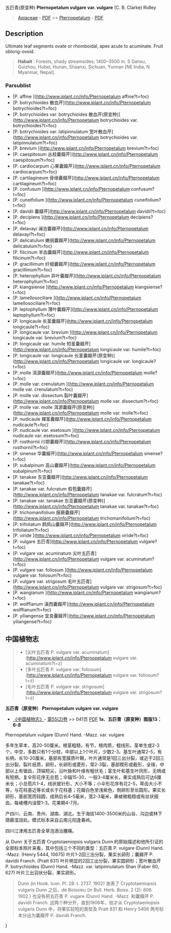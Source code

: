 五匹青(原变种) **Pternopetalum vulgare var. vulgare** (C. B. Clarke) Ridley

> [Apiaceae](http://www.iplant.cn/info/Apiaceae?t=foc) - [PDF](http://www.iplant.cn/foc/pdf/Apiaceae.pdf) >> [Pternopetalum](http://www.iplant.cn/info/Pternopetalum?t=foc) - [PDF](http://www.iplant.cn/foc/pdf/Pternopetalum.pdf)
## Description

Ultimate leaf segments ovate or rhomboidal, apex acute to acuminate. Fruit oblong-ovoid.

> **Habait** : 
> Forests, shady streamsides; 1400–3500 m. S Gansu, Guizhou, Hubei, Hunan, Shaanxi, Sichuan, Yunnan [NE India, N Myanmar, Nepal].

### Parsublist

* [P.  affine  ](http://www.iplant.cn/info/Pternopetalum affine?t=foc)
* [P.  botrychioides  散血芹](http://www.iplant.cn/info/Pternopetalum botrychioides?t=foc)
* [P.  botrychioides var. botrychioides  散血芹(原变种)](http://www.iplant.cn/info/Pternopetalum botrychioides var. botrychioides?t=foc)
* [P.  botrychioides var. latipinnulatum  宽叶散血芹](http://www.iplant.cn/info/Pternopetalum botrychioides var. latipinnulatum?t=foc)
* [P.  brevium  ](http://www.iplant.cn/info/Pternopetalum brevium?t=foc)
* [P.  caespitosum  丛枝囊瓣芹](http://www.iplant.cn/info/Pternopetalum caespitosum?t=foc)
* [P.  cardiocarpum  心果囊瓣芹](http://www.iplant.cn/info/Pternopetalum cardiocarpum?t=foc)
* [P.  cartilagineum  骨缘囊瓣芹](http://www.iplant.cn/info/Pternopetalum cartilagineum?t=foc)
* [P.  confusum  ](http://www.iplant.cn/info/Pternopetalum confusum?t=foc)
* [P.  cuneifolium  ](http://www.iplant.cn/info/Pternopetalum cuneifolium?t=foc)
* [P.  davidii  囊瓣芹](http://www.iplant.cn/info/Pternopetalum davidii?t=foc)
* [P.  decipiens  ](http://www.iplant.cn/info/Pternopetalum decipiens?t=foc)
* [P.  delavayi  澜沧囊瓣芹](http://www.iplant.cn/info/Pternopetalum delavayi?t=foc)
* [P.  delicatulum  嫩弱囊瓣芹](http://www.iplant.cn/info/Pternopetalum delicatulum?t=foc)
* [P.  filicinum  羊齿囊瓣芹](http://www.iplant.cn/info/Pternopetalum filicinum?t=foc)
* [P.  gracillimum  纤细囊瓣芹](http://www.iplant.cn/info/Pternopetalum gracillimum?t=foc)
* [P.  heterophyllum  异叶囊瓣芹](http://www.iplant.cn/info/Pternopetalum heterophyllum?t=foc)
* [P.  kiangsiense  ](http://www.iplant.cn/info/Pternopetalum kiangsiense?t=foc)
* [P.  lamellosociliare  ](http://www.iplant.cn/info/Pternopetalum lamellosociliare?t=foc)
* [P.  leptophyllum  薄叶囊瓣芹](http://www.iplant.cn/info/Pternopetalum leptophyllum?t=foc)
* [P.  longicaule  长茎囊瓣芹](http://www.iplant.cn/info/Pternopetalum longicaule?t=foc)
* [P.  longicaule var. brevium  ](http://www.iplant.cn/info/Pternopetalum longicaule var. brevium?t=foc)
* [P.  longicaule var. humile  短茎囊瓣芹](http://www.iplant.cn/info/Pternopetalum longicaule var. humile?t=foc)
* [P.  longicaule var. longicaule  长茎囊瓣芹(原变种)](http://www.iplant.cn/info/Pternopetalum longicaule var. longicaule?t=foc)
* [P.  molle  洱源囊瓣芹](http://www.iplant.cn/info/Pternopetalum molle?t=foc)
* [P.  molle var. crenulatum  ](http://www.iplant.cn/info/Pternopetalum molle var. crenulatum?t=foc)
* [P.  molle var. dissectum  裂叶囊瓣芹](http://www.iplant.cn/info/Pternopetalum molle var. dissectum?t=foc)
* [P.  molle var. molle  洱源囊瓣芹(原变种)](http://www.iplant.cn/info/Pternopetalum molle var. molle?t=foc)
* [P.  nudicaule  裸茎囊瓣芹](http://www.iplant.cn/info/Pternopetalum nudicaule?t=foc)
* [P.  nudicaule var. esetosum  ](http://www.iplant.cn/info/Pternopetalum nudicaule var. esetosum?t=foc)
* [P.  rosthornii  川鄂囊瓣芹](http://www.iplant.cn/info/Pternopetalum rosthornii?t=foc)
* [P.  sinense  华囊瓣芹](http://www.iplant.cn/info/Pternopetalum sinense?t=foc)
* [P.  subalpinum  高山囊瓣芹](http://www.iplant.cn/info/Pternopetalum subalpinum?t=foc)
* [P.  tanakae  东亚囊瓣芹](http://www.iplant.cn/info/Pternopetalum tanakae?t=foc)
* [P.  tanakae var. fulcratum  假苞囊瓣芹](http://www.iplant.cn/info/Pternopetalum tanakae var. fulcratum?t=foc)
* [P.  tanakae var. tanakae  东亚囊瓣芹(原变种)](http://www.iplant.cn/info/Pternopetalum tanakae var. tanakae?t=foc)
* [P.  trichomanifolium  膜蕨囊瓣芹](http://www.iplant.cn/info/Pternopetalum trichomanifolium?t=foc)
* [P.  trifoliatum  鹧鸪山囊瓣芹](http://www.iplant.cn/info/Pternopetalum trifoliatum?t=foc)
* [P.  viride  ](http://www.iplant.cn/info/Pternopetalum viride?t=foc)
* [P.  vulgare  五匹青](http://www.iplant.cn/info/Pternopetalum vulgare?t=foc)
* [P.  vulgare var. acuminatum  尖叶五匹青](http://www.iplant.cn/info/Pternopetalum vulgare var. acuminatum?t=foc)
* [P.  vulgare var. foliosum  ](http://www.iplant.cn/info/Pternopetalum vulgare var. foliosum?t=foc)
* [P.  vulgare var. strigosum  毛叶五匹青](http://www.iplant.cn/info/Pternopetalum vulgare var. strigosum?t=foc)
* [P.  wangianum  ](http://www.iplant.cn/info/Pternopetalum wangianum?t=foc)
* [P.  wolffianum  滇西囊瓣芹](http://www.iplant.cn/info/Pternopetalum wolffianum?t=foc)
* [P.  yiliangense  宜良囊瓣芹](http://www.iplant.cn/info/Pternopetalum yiliangense?t=foc)

## 中国植物志

> * [尖叶五匹青  P.  vulgare var. acuminatum](http://www.iplant.cn/info/Pternopetalum vulgare var. acuminatum?t=z)
> * [多叶五匹青  P.  vulgare var. foliosum](http://www.iplant.cn/info/Pternopetalum vulgare var. foliosum?t=z)
> * [毛叶五匹青  P.  vulgare var. strigosum](http://www.iplant.cn/info/Pternopetalum vulgare var. strigosum?t=z)

**五匹青（原变种） Pternopetalum vulgare var. vulgare**

* [《中国植物志》](http://www.iplant.cn/frps)- [第55(2)卷](http://www.iplant.cn/frps/vol/55(2)) >> 041页 [PDF](http://www.iplant.cn/frps/pdf/55(2)/041.pdf)
**1a．五匹青（原变种）图版13：6-8**

Pternopetalum vulgare (Dunn) Hand. -Mazz. var. vulgare

多年生草本，高20-50厘米。根茎粗糙，有节，根肉质，粗线形。茎单生或2-3个，中空，多数只有1个分枝，中部以上1个叶片，少数2-3。基生叶通常2-5，有长柄，长10-20厘米，基部有宽膜质叶鞘，叶片通常是1回三出分裂，或近于2回三出分裂，裂片纸质，卵形，长卵形或菱形，常2-3裂，基部楔形或截形，全缘，中部以上有锯齿，顶端短尖，沿叶脉和叶缘有粗伏毛；茎生叶和基生叶同形，无柄或有短柄。复伞形花序无总苞；伞辐15-30，一般3-4厘米长，果实成熟后可达6厘米长；小总苞片1-4，线状披针形，大小不等；小伞形花序有花2-5，萼齿大小不等，与花柱基近等长或长于花柱基；花瓣白色至浅紫色，倒卵形至长圆形。果实长卵形，基部宽而钝圆，成熟后长4-5毫米，宽2-3毫米，果棱微粗糙或有丝状细齿，每棱槽内油管1-3。花果期4-7月。

产四川、云南、贵州、湖南、湖北。生于海拔1400-3500米的山谷、沟边或林下荫蔽湿润处。模式标本采自云南元阳逢春岭。

四川江津用五匹青全草泡酒治腰痛。

从 Dunn 关于五匹青 Cryptotaeniopsis vulgaris Dunn 的原始描述和他所引证的全部标本照片来看，其中包括三个不同的类型：五匹青 P. vulgare (Dunn) Hand. -Mazz. (Henry 5444, 10675) 叶片1-2回三出分裂，果实长卵形；囊瓣芹 P. davidii Franch. (Pratt 831) 叶片明显的2回三出分裂，果实圆卵形；宽叶散血芹 P. botrychioides (Dunn) Hand. -Mazz. var. latipinnulatum Shan (Faber 60, 627) 叶片三出羽状分裂，果实卵形。

> Dunn (in Hook. Icon. Pl. 28: t. 2737. 1902) 发表了 Cryptotaeniopsis vulgaris Dunn 之后，de Boissieu (in Bull. Herb. Boiss. 2 (2): 806. 1902.) 也没有把五匹青 P. vugare (Dunn) Hand. -Mazz. 和囊瓣芹 P. davidii Franch. 这两个种分开，直到1906年，他才从 Cryptotaeniopsis vulgaris Dunn 中，将果实较短的类型及 Pratt 831 和 Henry 5406 两号标本分出为囊瓣芹 P. davidii Franch.

}